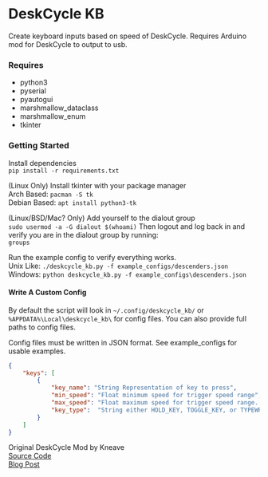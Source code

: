 # DeskCycle KB
Create keyboard inputs based on speed of DeskCycle. Requires Arduino mod for DeskCycle to output to usb.  

### Requires
- python3
- pyserial
- pyautogui
- marshmallow_dataclass
- marshmallow_enum
- tkinter

### Getting Started
Install dependencies  
`pip install -r requirements.txt`  

(Linux Only) Install tkinter with your package manager  
Arch Based: `pacman -S tk`  
Debian Based: `apt install python3-tk`  

(Linux/BSD/Mac? Only) Add yourself to the dialout group  
`sudo usermod -a -G dialout $(whoami)`
Then logout and log back in and verify you are in the dialout group by running:  
`groups`

Run the example config to verify everything works.  
Unix Like: `./deskcycle_kb.py -f example_configs/descenders.json`  
Windows: `python deskcycle_kb.py -f example_configs\descenders.json`

#### Write A Custom Config
By default the script will look in `~/.config/deskcycle_kb/` or `%APPDATA%\Local\deskcycle_kb\` for config files. 
You can also provide full paths to config files.

Config files must be written in JSON format. See example_configs for usable examples.
```json
{
    "keys": [
        {
            "key_name": "String Representation of key to press",
            "min_speed": "Float minimum speed for trigger speed range",
            "max_speed": "Float maximum speed for trigger speed range. Default infinity",
            "key_type":  "String either HOLD_KEY, TOGGLE_KEY, or TYPEWRITE_KEY. Default HOLD_KEY"
        }
    ]
}
```

Original DeskCycle Mod by Kneave  
[Source Code](https://github.com/kneave/dcspeedo)  
[Blog Post](https://neave.engineering/2015/04/03/arduino-speedometer-for-the-deskcycle/)  
